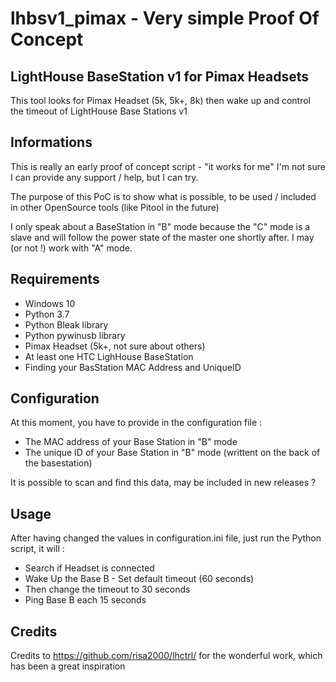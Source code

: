 # lhbsv1_pimax - Very simple Proof Of Concept

## LightHouse BaseStation v1 for Pimax Headsets

This tool looks for Pimax Headset (5k, 5k+, 8k) then wake up and control the timeout of LightHouse Base Stations v1

## Informations

This is really an early proof of concept script - "it works for me"
I'm not sure I can provide any support / help, but I can try. 

The purpose of this PoC is to show what is possible, to be used / included in other OpenSource tools (like Pitool in the future)

I only speak about a BaseStation in "B" mode because the "C" mode is a slave and will follow the power state of the master one shortly after.
I may (or not !) work with "A" mode.

## Requirements

 - Windows 10
 - Python 3.7
 - Python Bleak library
 - Python pywinusb library
 - Pimax Headset (5k+, not sure about others)
 - At least one HTC LighHouse BaseStation
 - Finding your BasStation MAC Address and UniqueID

## Configuration 

At this moment, you have to provide in the configuration file :
 - The MAC address of your Base Station in "B" mode
 - The unique ID of your Base Station in "B" mode (writtent on the back of the basestation)

It is possible to scan and find this data, may be included in new releases ?

## Usage

After having changed the values in configuration.ini file, just run the Python script, it will :
 - Search if Headset is connected
 - Wake Up the Base B - Set default timeout (60 seconds)
 - Then change the timeout to 30 seconds
 - Ping Base B each 15 seconds

## Credits

Credits to https://github.com/risa2000/lhctrl/ for the wonderful work, which has been a great inspiration
